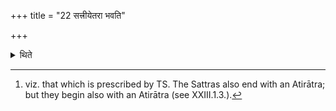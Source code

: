 +++
title = "22 सत्त्रीयेतरा भवति"

+++

<details><summary>थिते</summary>

22. The other (type of the group of eleven animals)[^1] is connected with the Sattras.   

[^1]: viz. that which is prescribed by TS. The Sattras also end with an Atirātra; but they begin also with an Atirātra (see XXIII.1.3.).  
</details>
